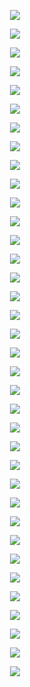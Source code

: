 <p align="center"><img src="https://github.com/marcinsaj/IoT-Arduino-Nixie-Clock-Shield/blob/master/examples/IoT-IN12-Nixie-Clock/images/01.png"></p>
<p align="center"><img src="https://github.com/marcinsaj/IoT-Arduino-Nixie-Clock-Shield/blob/master/examples/IoT-IN12-Nixie-Clock/images/02.png"></p>
<p align="center"><img src="https://github.com/marcinsaj/IoT-Arduino-Nixie-Clock-Shield/blob/master/examples/IoT-IN12-Nixie-Clock/images/03.png"></p>
<p align="center"><img src="https://github.com/marcinsaj/IoT-Arduino-Nixie-Clock-Shield/blob/master/examples/IoT-IN12-Nixie-Clock/images/04.png"></p>
<p align="center"><img src="https://github.com/marcinsaj/IoT-Arduino-Nixie-Clock-Shield/blob/master/examples/IoT-IN12-Nixie-Clock/images/05.png"></p>
<p align="center"><img src="https://github.com/marcinsaj/IoT-Arduino-Nixie-Clock-Shield/blob/master/examples/IoT-IN12-Nixie-Clock/images/06.png"></p>
<p align="center"><img src="https://github.com/marcinsaj/IoT-Arduino-Nixie-Clock-Shield/blob/master/examples/IoT-IN12-Nixie-Clock/images/07.png"></p>
<p align="center"><img src="https://github.com/marcinsaj/IoT-Arduino-Nixie-Clock-Shield/blob/master/examples/IoT-IN12-Nixie-Clock/images/08.png"></p>
<p align="center"><img src="https://github.com/marcinsaj/IoT-Arduino-Nixie-Clock-Shield/blob/master/examples/IoT-IN12-Nixie-Clock/images/09.png"></p>
<p align="center"><img src="https://github.com/marcinsaj/IoT-Arduino-Nixie-Clock-Shield/blob/master/examples/IoT-IN12-Nixie-Clock/images/10.png"></p>
<p align="center"><img src="https://github.com/marcinsaj/IoT-Arduino-Nixie-Clock-Shield/blob/master/examples/IoT-IN12-Nixie-Clock/images/10a.png"></p>
<p align="center"><img src="https://github.com/marcinsaj/IoT-Arduino-Nixie-Clock-Shield/blob/master/examples/IoT-IN12-Nixie-Clock/images/11.png"></p>
<p align="center"><img src="https://github.com/marcinsaj/IoT-Arduino-Nixie-Clock-Shield/blob/master/examples/IoT-IN12-Nixie-Clock/images/12.png"></p>
<p align="center"><img src="https://github.com/marcinsaj/IoT-Arduino-Nixie-Clock-Shield/blob/master/examples/IoT-IN12-Nixie-Clock/images/12a.png"></p>
<p align="center"><img src="https://github.com/marcinsaj/IoT-Arduino-Nixie-Clock-Shield/blob/master/examples/IoT-IN12-Nixie-Clock/images/13.png"></p>
<p align="center"><img src="https://github.com/marcinsaj/IoT-Arduino-Nixie-Clock-Shield/blob/master/examples/IoT-IN12-Nixie-Clock/images/14.png"></p>
<p align="center"><img src="https://github.com/marcinsaj/IoT-Arduino-Nixie-Clock-Shield/blob/master/examples/IoT-IN12-Nixie-Clock/images/16.png"></p>
<p align="center"><img src="https://github.com/marcinsaj/IoT-Arduino-Nixie-Clock-Shield/blob/master/examples/IoT-IN12-Nixie-Clock/images/17.png"></p>
<p align="center"><img src="https://github.com/marcinsaj/IoT-Arduino-Nixie-Clock-Shield/blob/master/examples/IoT-IN12-Nixie-Clock/images/18.png"></p>
<p align="center"><img src="https://github.com/marcinsaj/IoT-Arduino-Nixie-Clock-Shield/blob/master/examples/IoT-IN12-Nixie-Clock/images/19.png"></p>
<p align="center"><img src="https://github.com/marcinsaj/IoT-Arduino-Nixie-Clock-Shield/blob/master/examples/IoT-IN12-Nixie-Clock/images/20.png"></p>
<p align="center"><img src="https://github.com/marcinsaj/IoT-Arduino-Nixie-Clock-Shield/blob/master/examples/IoT-IN12-Nixie-Clock/images/21.png"></p>
<p align="center"><img src="https://github.com/marcinsaj/IoT-Arduino-Nixie-Clock-Shield/blob/master/examples/IoT-IN12-Nixie-Clock/images/22.png"></p>
<p align="center"><img src="https://github.com/marcinsaj/IoT-Arduino-Nixie-Clock-Shield/blob/master/examples/IoT-IN12-Nixie-Clock/images/23.png"></p>
<p align="center"><img src="https://github.com/marcinsaj/IoT-Arduino-Nixie-Clock-Shield/blob/master/examples/IoT-IN12-Nixie-Clock/images/24.png"></p>
<p align="center"><img src="https://github.com/marcinsaj/IoT-Arduino-Nixie-Clock-Shield/blob/master/examples/IoT-IN12-Nixie-Clock/images/25.png"></p>
<p align="center"><img src="https://github.com/marcinsaj/IoT-Arduino-Nixie-Clock-Shield/blob/master/examples/IoT-IN12-Nixie-Clock/images/26.png"></p>
<p align="center"><img src="https://github.com/marcinsaj/IoT-Arduino-Nixie-Clock-Shield/blob/master/examples/IoT-IN12-Nixie-Clock/images/27.png"></p>
<p align="center"><img src="https://github.com/marcinsaj/IoT-Arduino-Nixie-Clock-Shield/blob/master/examples/IoT-IN12-Nixie-Clock/images/28.png"></p>
<p align="center"><img src="https://github.com/marcinsaj/IoT-Arduino-Nixie-Clock-Shield/blob/master/examples/IoT-IN12-Nixie-Clock/images/29.png"></p>
<p align="center"><img src="https://github.com/marcinsaj/IoT-Arduino-Nixie-Clock-Shield/blob/master/examples/IoT-IN12-Nixie-Clock/images/31.png"></p>
<p align="center"><img src="https://github.com/marcinsaj/IoT-Arduino-Nixie-Clock-Shield/blob/master/examples/IoT-IN12-Nixie-Clock/images/32.png"></p>
<p align="center"><img src="https://github.com/marcinsaj/IoT-Arduino-Nixie-Clock-Shield/blob/master/examples/IoT-IN12-Nixie-Clock/images/33.png"></p>
<p align="center"><img src="https://github.com/marcinsaj/IoT-Arduino-Nixie-Clock-Shield/blob/master/examples/IoT-IN12-Nixie-Clock/images/34.png"></p>
<p align="center"><img src="https://github.com/marcinsaj/IoT-Arduino-Nixie-Clock-Shield/blob/master/examples/IoT-IN12-Nixie-Clock/images/35.png"></p>
<p align="center"><img src="https://github.com/marcinsaj/IoT-Arduino-Nixie-Clock-Shield/blob/master/examples/IoT-IN12-Nixie-Clock/images/37.png"></p>
